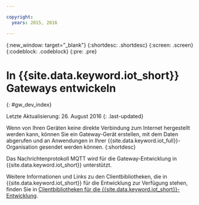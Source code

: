 ```yaml
---

copyright:
  years: 2015, 2016

---
```


{:new_window: target="_blank"}
{:shortdesc: .shortdesc}
{:screen: .screen}
{:codeblock: .codeblock}
{:pre: .pre}

# In {{site.data.keyword.iot_short}} Gateways entwickeln
{: #gw_dev_index}

Letzte Aktualisierung: 26. August 2016
{: .last-updated}

Wenn von Ihren Geräten keine direkte Verbindung zum Internet hergestellt werden kann, können Sie ein Gateway-Gerät erstellen, mit dem Daten abgerufen und an Anwendungen in Ihrer {{site.data.keyword.iot_full}}-Organisation gesendet werden können.
{:shortdesc}

Das Nachrichtenprotokoll MQTT wird für die Gateway-Entwicklung in {{site.data.keyword.iot_short}} unterstützt.

Weitere Informationen und Links zu den Clientbibliotheken, die in {{site.data.keyword.iot_short}} für die Entwicklung zur Verfügung stehen, finden Sie in [Clientbibliotheken für die {{site.data.keyword.iot_short}}-Entwicklung](../iot_platform_client_lib.html).
